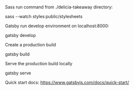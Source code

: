 Sass run command from ./delicia-takeaway directory:

sass --watch styles:public/stylesheets

Gatsby run develop environment on localhost:8000:

gatsby develop

Create a production build

gatsby build

Serve the production build locally

gatsby serve


Quick start docs:
https://www.gatsbyjs.com/docs/quick-start/
